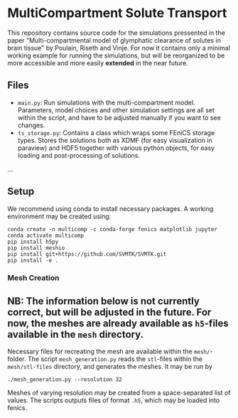 # MultiCompartment Solute Transport
This repository contains source code for the simulations pressented in the paper "Multi-compartmental model of glymphatic clearance of solutes in brain tissue" by Poulain, Riseth and Vinje. For now it contains only a minimal working example for running the simulations, but will be reorganized to be more accessible and more easily **extended** in the near future. 

## Files
* `main.py`: Run simulations with the multi-compartment model. Parameters, model choices and other simulation settings are all set within the script, and have to be adjusted manually if you want to see changes.
* `ts_storage.py`: Contains a class which wraps some FEniCS storage types. Stores the solutions both as XDMF (for easy visualization in paraview) and HDF5 together with various python objects, for easy loading and post-processing of solutions.

...



## Setup
We recommend using conda to install necessary packages. A working environment may be created using:
```
conda create -n multicomp -c conda-forge fenics matplotlib jupyter
conda activate multicomp
pip install h5py
pip install meshio
pip install git+https://github.com/SVMTK/SVMTK.git
pip install -e . 
```

### Mesh Creation
NB: The information below is not currently correct, but will be adjusted in the future. For now, the meshes are already available as `h5`-files available in the `mesh` directory.
---

Necessary files for recreating the mesh are available within the `mesh/`-folder. The script `mesh_generation.py` reads the `stl`-files within the `mesh/stl-files` directory, and generates the meshes. It may be run by
```
./mesh_generation.py --resolution 32
```

Meshes of varying resolution may be created from a space-separated list of values. The scripts outputs files of format `.h5`, which may be loaded into fenics.

